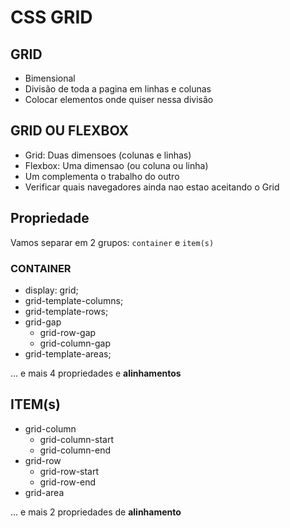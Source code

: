 # CSS GRID

## GRID

- Bimensional
- Divisão de toda a pagina em linhas e colunas
- Colocar elementos onde quiser nessa divisão

## GRID OU FLEXBOX

- Grid: Duas dimensoes (colunas e linhas)
- Flexbox: Uma dimensao (ou coluna ou linha)
- Um complementa o trabalho do outro
- Verificar quais navegadores ainda nao estao aceitando o Grid

## Propriedade

Vamos separar em 2 grupos:
`container` e `item(s)`

### CONTAINER

- display: grid;
- grid-template-columns;
- grid-template-rows;
- grid-gap
  - grid-row-gap
  - grid-column-gap
- grid-template-areas;

... e mais 4 propriedades e **alinhamentos**

## ITEM(s)

- grid-column
  - grid-column-start
  - grid-column-end
- grid-row 
  - grid-row-start
  - grid-row-end
- grid-area

... e mais 2 propriedades de **alinhamento**
